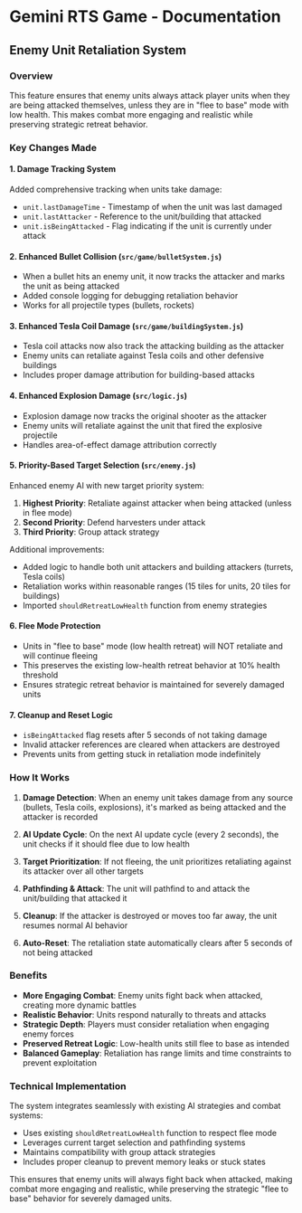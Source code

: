 # Gemini RTS Game - Documentation

## Enemy Unit Retaliation System

### Overview
This feature ensures that enemy units always attack player units when they are being attacked themselves, unless they are in "flee to base" mode with low health. This makes combat more engaging and realistic while preserving strategic retreat behavior.

### Key Changes Made

#### 1. Damage Tracking System
Added comprehensive tracking when units take damage:
- `unit.lastDamageTime` - Timestamp of when the unit was last damaged
- `unit.lastAttacker` - Reference to the unit/building that attacked
- `unit.isBeingAttacked` - Flag indicating if the unit is currently under attack

#### 2. Enhanced Bullet Collision (`src/game/bulletSystem.js`)
- When a bullet hits an enemy unit, it now tracks the attacker and marks the unit as being attacked
- Added console logging for debugging retaliation behavior
- Works for all projectile types (bullets, rockets)

#### 3. Enhanced Tesla Coil Damage (`src/game/buildingSystem.js`)
- Tesla coil attacks now also track the attacking building as the attacker
- Enemy units can retaliate against Tesla coils and other defensive buildings
- Includes proper damage attribution for building-based attacks

#### 4. Enhanced Explosion Damage (`src/logic.js`)
- Explosion damage now tracks the original shooter as the attacker
- Enemy units will retaliate against the unit that fired the explosive projectile
- Handles area-of-effect damage attribution correctly

#### 5. Priority-Based Target Selection (`src/enemy.js`)
Enhanced enemy AI with new target priority system:
1. **Highest Priority**: Retaliate against attacker when being attacked (unless in flee mode)
2. **Second Priority**: Defend harvesters under attack
3. **Third Priority**: Group attack strategy

Additional improvements:
- Added logic to handle both unit attackers and building attackers (turrets, Tesla coils)
- Retaliation works within reasonable ranges (15 tiles for units, 20 tiles for buildings)
- Imported `shouldRetreatLowHealth` function from enemy strategies

#### 6. Flee Mode Protection
- Units in "flee to base" mode (low health retreat) will NOT retaliate and will continue fleeing
- This preserves the existing low-health retreat behavior at 10% health threshold
- Ensures strategic retreat behavior is maintained for severely damaged units

#### 7. Cleanup and Reset Logic
- `isBeingAttacked` flag resets after 5 seconds of not taking damage
- Invalid attacker references are cleared when attackers are destroyed
- Prevents units from getting stuck in retaliation mode indefinitely

### How It Works

1. **Damage Detection**: When an enemy unit takes damage from any source (bullets, Tesla coils, explosions), it's marked as being attacked and the attacker is recorded

2. **AI Update Cycle**: On the next AI update cycle (every 2 seconds), the unit checks if it should flee due to low health

3. **Target Prioritization**: If not fleeing, the unit prioritizes retaliating against its attacker over all other targets

4. **Pathfinding & Attack**: The unit will pathfind to and attack the unit/building that attacked it

5. **Cleanup**: If the attacker is destroyed or moves too far away, the unit resumes normal AI behavior

6. **Auto-Reset**: The retaliation state automatically clears after 5 seconds of not being attacked

### Benefits

- **More Engaging Combat**: Enemy units fight back when attacked, creating more dynamic battles
- **Realistic Behavior**: Units respond naturally to threats and attacks
- **Strategic Depth**: Players must consider retaliation when engaging enemy forces
- **Preserved Retreat Logic**: Low-health units still flee to base as intended
- **Balanced Gameplay**: Retaliation has range limits and time constraints to prevent exploitation

### Technical Implementation

The system integrates seamlessly with existing AI strategies and combat systems:
- Uses existing `shouldRetreatLowHealth` function to respect flee mode
- Leverages current target selection and pathfinding systems
- Maintains compatibility with group attack strategies
- Includes proper cleanup to prevent memory leaks or stuck states

This ensures that enemy units will always fight back when attacked, making combat more engaging and realistic, while preserving the strategic "flee to base" behavior for severely damaged units.